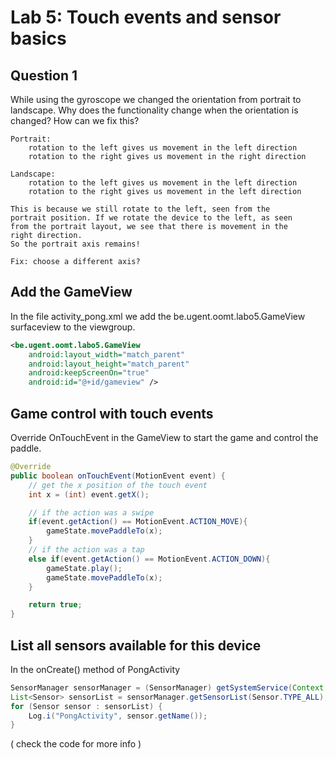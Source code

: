 # Lab 5: Touch events and sensor basics

## Question 1

While using the gyroscope we changed the orientation from portrait to landscape. Why does the functionality change when the orientation is changed? How can we fix this?

```
Portrait:
	rotation to the left gives us movement in the left direction
	rotation to the right gives us movement in the right direction

Landscape:
	rotation to the left gives us movement in the left direction
	rotation to the right gives us movement in the left direction

This is because we still rotate to the left, seen from the
portrait position. If we rotate the device to the left, as seen 
from the portrait layout, we see that there is movement in the
right direction.
So the portrait axis remains!

Fix: choose a different axis?
```

## Add the GameView

In the file activity_pong.xml we add the be.ugent.oomt.labo5.GameView surfaceview to the viewgroup.

```xml
<be.ugent.oomt.labo5.GameView
    android:layout_width="match_parent"
    android:layout_height="match_parent"
    android:keepScreenOn="true"
    android:id="@+id/gameview" />
```

## Game control with touch events

Override OnTouchEvent in the GameView to start the game and control the paddle.

```java
@Override
public boolean onTouchEvent(MotionEvent event) {
    // get the x position of the touch event
    int x = (int) event.getX();

    // if the action was a swipe
    if(event.getAction() == MotionEvent.ACTION_MOVE){
        gameState.movePaddleTo(x);
    }
    // if the action was a tap
    else if(event.getAction() == MotionEvent.ACTION_DOWN){
        gameState.play();
        gameState.movePaddleTo(x);
    }

    return true;
}
```

## List all sensors available for this device 

In the onCreate() method of PongActivity

```java
SensorManager sensorManager = (SensorManager) getSystemService(Context.SENSOR_SERVICE);
List<Sensor> sensorList = sensorManager.getSensorList(Sensor.TYPE_ALL);
for (Sensor sensor : sensorList) {
    Log.i("PongActivity", sensor.getName());
}
```

( check the code for more info )